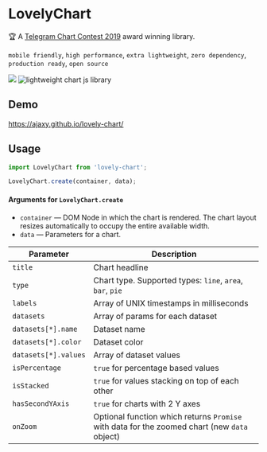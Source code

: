 # LovelyChart

🏆 A [Telegram Chart Contest 2019](https://contest.dev/chart-js) award winning library.

`mobile friendly`, `high performance`, `extra lightweight`, `zero dependency`, `production ready`, `open source`

<a href="https://www.npmjs.com/package/lovely-chart" target="_blank"><img src="https://img.shields.io/npm/v/lovely-chart.svg"/></a> <img alt="lightweight chart js library" src="https://badgen.net/bundlephobia/minzip/lovely-chart">

## Demo

https://ajaxy.github.io/lovely-chart/

## Usage

```js
import LovelyChart from 'lovely-chart';

LovelyChart.create(container, data);
```

#### Arguments for `LovelyChart.create`
- `container` — DOM Node in which the chart is rendered. The chart layout resizes automatically to occupy the entire available width.
- `data` — Parameters for a chart.

Parameter | Description |
---------|----|
`title`| Chart headline
`type`| Chart type. Supported types: `line`, `area`, `bar`, `pie`
`labels`| Array of UNIX timestamps in milliseconds
`datasets`| Array of params for each dataset
`datasets[*].name`| Dataset name
`datasets[*].color`| Dataset color
`datasets[*].values`| Array of dataset values
`isPercentage` | `true` for percentage based values
`isStacked`| `true` for values stacking on top of each other
`hasSecondYAxis`| `true` for charts with 2 Y axes
`onZoom`| Optional function which returns `Promise` with data for the zoomed chart (new `data` object)
